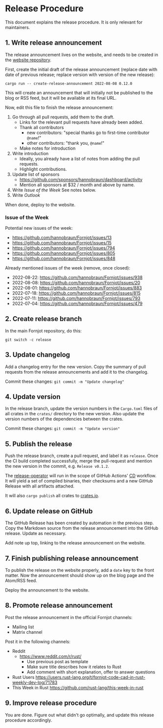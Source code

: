 # Release Procedure

This document explains the release procedure. It is only relevant for maintainers.


## 1. Write release announcement

The release announcement lives on the website, and needs to be created in the [website repository](https://github.com/hannobraun/www.fornjot.app).

First, create the initial draft of the release announcement (replace date with date of previous release; replace version with version of the new release):

```
cargo run -- create-release-announcement 2022-08-08 0.12.0
```

This will create an announcement that will initially not be published to the blog or RSS feed, but it will be available at its final URL.

Now, edit this file to finish the release announcement:

1. Go through all pull requests, add them to the draft.
   - Links for the relevant pull requests have already been added.
   - Thank all contributors
     - new contributors: "special thanks go to first-time contributor `@name`!"
     - other contributors: "thank you, `@name`!"
   - Make notes for introduction
2. Write introduction
   - Ideally, you already have a list of notes from adding the pull requests.
   - Highlight contributions.
3. Update list of sponsors
   - https://github.com/sponsors/hannobraun/dashboard/activity
   - Mention all sponsors at $32 / month and above by name.
4. Write *Issue of the Week*
   See notes below.
5. Write *Outlook*

When done, deploy to the website.

### Issue of the Week

Potential new issues of the week:

- https://github.com/hannobraun/Fornjot/issues/13
- https://github.com/hannobraun/Fornjot/issues/15
- https://github.com/hannobraun/Fornjot/issues/794
- https://github.com/hannobraun/Fornjot/issues/805
- https://github.com/hannobraun/Fornjot/issues/848

Already mentioned issues of the week (remove, once closed):
- 2022-08-22: https://github.com/hannobraun/Fornjot/issues/938
- 2022-08-08: https://github.com/hannobraun/Fornjot/issues/20
- 2022-08-01: https://github.com/hannobraun/Fornjot/issues/883
- 2022-07-18: https://github.com/hannobraun/Fornjot/issues/815
- 2022-07-11: https://github.com/hannobraun/Fornjot/issues/793
- 2022-07-04: https://github.com/hannobraun/Fornjot/issues/479


## 2. Create release branch

In the main Fornjot repository, do this:

```
git switch -c release
```

## 3. Update changelog

Add a changelog entry for the new version. Copy the summary of pull requests from the release announcements and add it to the changelog.

Commit these changes: `git commit -m "Update changelog"`


## 4. Update version

In the release branch, update the version numbers in the `Cargo.toml` files of all crates in the `crates/` directory to the new version. Also update the version numbers of the dependencies between the crates.

Commit these changes: `git commit -m "Update version"`


## 5. Publish the release

Push the release branch, create a pull request, and label it as `release`. Once the CI build completed successfully, merge the pull-request and mention the new version in the commit, e.g. `Release v0.1.2`.

The [release-operator](./tools/release-operator) will run in the scope of GitHub Actions' [CD](./.github/workflows/cd.yml) workflow. It will yield a set of compiled binaries, their checksums and a new GitHub Release with all artifacts attached.

It will also `cargo publish` all crates to [crates.io](https://crates.io/).


## 6. Update release on GitHub

The GitHub Release has been created by automation in the previous step. Copy the Markdown source from the release announcement into the GitHub release. Update as necessary.

Add note up top, linking to the release announcement on the website.


## 7. Finish publishing release announcement

To publish the release on the website properly, add a `date` key to the front matter. Now the announcement should show up on the blog page and the Atom/RSS feed.

Deploy the announcement to the website.


## 8. Promote release announcement

Post the release announcement in the official Fornjot channels:

- Mailing list
- Matrix channel

Post it in the following channels:

- Reddit
  - https://www.reddit.com/r/rust/
    - Use previous post as template
    - Make sure title describes how it relates to Rust
    - Add comment with short explanation, offer to answer questions
- Rust Users
  https://users.rust-lang.org/t/fornjot-code-cad-in-rust-weekly-dev-log/71783
- This Week in Rust
  https://github.com/rust-lang/this-week-in-rust


## 9. Improve release procedure

You are done. Figure out what didn't go optimally, and update this release procedure accordingly.
